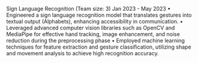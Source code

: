 Sign Language Recognition (Team size: 3)                                                                                                       Jan 2023 - May 2023
•	Engineered a sign language recognition model that translates gestures into textual output (Alphabets), enhancing accessibility in communication.
•	Leveraged advanced computer vision libraries such as OpenCV and MediaPipe for effective hand tracking, image enhancement, and noise reduction during the preprocessing phase
•	Employed machine learning techniques for feature extraction and gesture classification, utilizing shape and movement analysis to achieve high recognition accuracy.
